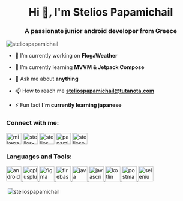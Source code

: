 <h1 align="center">Hi 👋, I'm Stelios Papamichail</h1>
<h3 align="center">A passionate junior android developer from Greece</h3>

<p align="left"> <img src="https://komarev.com/ghpvc/?username=steliospapamichail&label=Profile%20views&color=0e75b6&style=flat" alt="steliospapamichail" /> </p>

- 🔭 I’m currently working on **FlogaWeather**

- 🌱 I’m currently learning **MVVM & Jetpack Compose**

- 💬 Ask me about **anything**

- 📫 How to reach me **steliospapamichail@tutanota.com**

- ⚡ Fun fact **I'm currently learning japanese**

<h3 align="left">Connect with me:</h3>
<p align="left">
<a href="https://twitter.com/mikepapamichail" target="blank"><img align="center" src="https://cdn.jsdelivr.net/npm/simple-icons@3.0.1/icons/twitter.svg" alt="mikepapamichail" height="30" width="40" /></a>
<a href="https://linkedin.com/in/stelios-papamichail-821b2315b" target="blank"><img align="center" src="https://cdn.jsdelivr.net/npm/simple-icons@3.0.1/icons/linkedin.svg" alt="stelios-papamichail-821b2315b" height="30" width="40" /></a>
<a href="https://stackoverflow.com/users/stelios papamichail" target="blank"><img align="center" src="https://cdn.jsdelivr.net/npm/simple-icons@3.0.1/icons/stackoverflow.svg" alt="stelios papamichail" height="30" width="40" /></a>
<a href="https://instagram.com/papamichail_stelios" target="blank"><img align="center" src="https://cdn.jsdelivr.net/npm/simple-icons@3.0.1/icons/instagram.svg" alt="papamichail_stelios" height="30" width="40" /></a>
<a href="https://www.leetcode.com/steliospapamichail" target="blank"><img align="center" src="https://cdn.jsdelivr.net/npm/simple-icons@3.0.1/icons/leetcode.svg" alt="steliospapamichail" height="30" width="40" /></a>
</p>

<h3 align="left">Languages and Tools:</h3>
<p align="left"> <a href="https://developer.android.com" target="_blank"> <img src="https://devicons.github.io/devicon/devicon.git/icons/android/android-original-wordmark.svg" alt="android" width="40" height="40"/> </a> <a href="https://www.w3schools.com/cpp/" target="_blank"> <img src="https://devicons.github.io/devicon/devicon.git/icons/cplusplus/cplusplus-original.svg" alt="cplusplus" width="40" height="40"/> </a> <a href="https://www.figma.com/" target="_blank"> <img src="https://www.vectorlogo.zone/logos/figma/figma-icon.svg" alt="figma" width="40" height="40"/> </a> <a href="https://firebase.google.com/" target="_blank"> <img src="https://www.vectorlogo.zone/logos/firebase/firebase-icon.svg" alt="firebase" width="40" height="40"/> </a> <a href="https://www.java.com" target="_blank"> <img src="https://devicons.github.io/devicon/devicon.git/icons/java/java-original-wordmark.svg" alt="java" width="40" height="40"/> </a> <a href="https://developer.mozilla.org/en-US/docs/Web/JavaScript" target="_blank"> <img src="https://devicons.github.io/devicon/devicon.git/icons/javascript/javascript-original.svg" alt="javascript" width="40" height="40"/> </a> <a href="https://kotlinlang.org" target="_blank"> <img src="https://www.vectorlogo.zone/logos/kotlinlang/kotlinlang-icon.svg" alt="kotlin" width="40" height="40"/> </a> <a href="https://postman.com" target="_blank"> <img src="https://www.vectorlogo.zone/logos/getpostman/getpostman-icon.svg" alt="postman" width="40" height="40"/> </a> <a href="https://www.selenium.dev" target="_blank"> <img src="https://raw.githubusercontent.com/detain/svg-logos/780f25886640cef088af994181646db2f6b1a3f8/svg/selenium-logo.svg" alt="selenium" width="40" height="40"/> </a> </p>

<p>&nbsp;<img align="center" src="https://github-readme-stats.vercel.app/api?username=steliospapamichail&show_icons=true&locale=en" alt="steliospapamichail" /></p>
